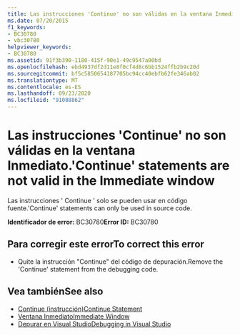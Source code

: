 ```yaml
---
title: Las instrucciones 'Continue' no son válidas en la ventana Inmediato.
ms.date: 07/20/2015
f1_keywords:
- BC30780
- vbc30780
helpviewer_keywords:
- BC30780
ms.assetid: 91f3b390-1180-415f-90e1-49c9547a00bd
ms.openlocfilehash: ebd4937df2d11e8f0cf4d8c6bb1524ffb2b9c20d
ms.sourcegitcommit: bf5c5850654187705bc94cc40ebfb62fe346ab02
ms.translationtype: MT
ms.contentlocale: es-ES
ms.lasthandoff: 09/23/2020
ms.locfileid: "91088862"
---
```

# <a name="continue-statements-are-not-valid-in-the-immediate-window"></a><span data-ttu-id="9ca0e-102">Las instrucciones 'Continue' no son válidas en la ventana Inmediato.</span><span class="sxs-lookup"><span data-stu-id="9ca0e-102">'Continue' statements are not valid in the Immediate window</span></span>

<span data-ttu-id="9ca0e-103">Las instrucciones ' Continue ' solo se pueden usar en código fuente.</span><span class="sxs-lookup"><span data-stu-id="9ca0e-103">'Continue' statements can only be used in source code.</span></span>  
  
 <span data-ttu-id="9ca0e-104">**Identificador de error:** BC30780</span><span class="sxs-lookup"><span data-stu-id="9ca0e-104">**Error ID:** BC30780</span></span>  
  
## <a name="to-correct-this-error"></a><span data-ttu-id="9ca0e-105">Para corregir este error</span><span class="sxs-lookup"><span data-stu-id="9ca0e-105">To correct this error</span></span>  
  
- <span data-ttu-id="9ca0e-106">Quite la instrucción "Continue" del código de depuración.</span><span class="sxs-lookup"><span data-stu-id="9ca0e-106">Remove the 'Continue' statement from the debugging code.</span></span>  
  
## <a name="see-also"></a><span data-ttu-id="9ca0e-107">Vea también</span><span class="sxs-lookup"><span data-stu-id="9ca0e-107">See also</span></span>

- [<span data-ttu-id="9ca0e-108">Continue (instrucción)</span><span class="sxs-lookup"><span data-stu-id="9ca0e-108">Continue Statement</span></span>](../language-reference/statements/continue-statement.md)
- [<span data-ttu-id="9ca0e-109">Ventana Inmediato</span><span class="sxs-lookup"><span data-stu-id="9ca0e-109">Immediate Window</span></span>](/visualstudio/ide/reference/immediate-window)
- [<span data-ttu-id="9ca0e-110">Depurar en Visual Studio</span><span class="sxs-lookup"><span data-stu-id="9ca0e-110">Debugging in Visual Studio</span></span>](/visualstudio/debugger/debugger-feature-tour)
